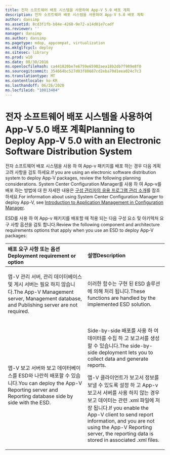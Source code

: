 ```yaml
---
title: 전자 소프트웨어 배포 시스템을 사용하여 App-V 5.0 배포 계획
description: 전자 소프트웨어 배포 시스템을 사용하여 App-V 5.0 배포 계획
author: dansimp
ms.assetid: 8cd3f1fb-b84e-4260-9e72-a14d01e7cadf
ms.reviewer: ''
manager: dansimp
ms.author: dansimp
ms.pagetype: mdop, appcompat, virtualization
ms.mktglfcycl: deploy
ms.sitesec: library
ms.prod: w10
ms.date: 08/30/2016
ms.openlocfilehash: ca441820be7e6759e65902aea18b2db7f989e8f0
ms.sourcegitcommit: 354664bc527d93f80687cd2eba70d1eea024c7c3
ms.translationtype: MT
ms.contentlocale: ko-KR
ms.lasthandoff: 06/26/2020
ms.locfileid: "10813404"
---
```

# <span data-ttu-id="2283a-103">전자 소프트웨어 배포 시스템을 사용하여 App-V 5.0 배포 계획</span><span class="sxs-lookup"><span data-stu-id="2283a-103">Planning to Deploy App-V 5.0 with an Electronic Software Distribution System</span></span>


<span data-ttu-id="2283a-104">전자 소프트웨어 배포 시스템을 사용 하 여 App-v 패키지를 배포 하는 경우 다음 계획 고려 사항을 검토 하세요.</span><span class="sxs-lookup"><span data-stu-id="2283a-104">If you are using an electronic software distribution system to deploy App-V packages, review the following planning considerations.</span></span> <span data-ttu-id="2283a-105">System Center Configuration Manager를 사용 하 여 App-v를 배포 하는 방법에 대 한 자세한 내용은 [구성 관리자의 응용 프로그램 관리 소개](https://go.microsoft.com/fwlink/?LinkId=281816)를 참조 하세요.</span><span class="sxs-lookup"><span data-stu-id="2283a-105">For information about using System Center Configuration Manager to deploy App-V, see [Introduction to Application Management in Configuration Manager](https://go.microsoft.com/fwlink/?LinkId=281816).</span></span>

<span data-ttu-id="2283a-106">ESD를 사용 하 여 App-v 패키지를 배포할 때 적용 되는 다음 구성 요소 및 아키텍처 요구 사항 옵션을 검토 합니다.</span><span class="sxs-lookup"><span data-stu-id="2283a-106">Review the following component and architecture requirements options that apply when you use an ESD to deploy App-V packages:</span></span>

<table>
<colgroup>
<col width="50%" />
<col width="50%" />
</colgroup>
<thead>
<tr class="header">
<th align="left"><span data-ttu-id="2283a-107">배포 요구 사항 또는 옵션</span><span class="sxs-lookup"><span data-stu-id="2283a-107">Deployment requirement or option</span></span></th>
<th align="left"><span data-ttu-id="2283a-108">설명</span><span class="sxs-lookup"><span data-stu-id="2283a-108">Description</span></span></th>
</tr>
</thead>
<tbody>
<tr class="odd">
<td align="left"><p><span data-ttu-id="2283a-109">앱-V 관리 서버, 관리 데이터베이스 및 게시 서버는 필요 하지 않습니다.</span><span class="sxs-lookup"><span data-stu-id="2283a-109">The App-V Management server, Management database, and Publishing server are not required.</span></span></p></td>
<td align="left"><p><span data-ttu-id="2283a-110">이러한 함수는 구현 된 ESD 솔루션에 의해 처리 됩니다.</span><span class="sxs-lookup"><span data-stu-id="2283a-110">These functions are handled by the implemented ESD solution.</span></span></p></td>
</tr>
<tr class="even">
<td align="left"><p><span data-ttu-id="2283a-111">앱-V 보고 서버와 보고 데이터베이스를 ESD와 나란히 배포할 수 있습니다.</span><span class="sxs-lookup"><span data-stu-id="2283a-111">You can deploy the App-V Reporting server and Reporting database side by side with the ESD.</span></span></p></td>
<td align="left"><p><span data-ttu-id="2283a-112">Side-by-side 배포를 사용 하 여 데이터를 수집 하 고 보고서를 생성할 수 있습니다.</span><span class="sxs-lookup"><span data-stu-id="2283a-112">The side-by-side deployment lets you to collect data and generate reports.</span></span></p>
<p><span data-ttu-id="2283a-113">앱-V 클라이언트가 보고서 정보를 보낼 수 있도록 설정 하 고 App-v 보고서 서버를 사용 하지 않는 경우 보고 데이터는 관련 .xml 파일에 저장 됩니다.</span><span class="sxs-lookup"><span data-stu-id="2283a-113">If you enable the App-V client to send report information, and you are not using the App-V Reporting server, the reporting data is stored in associated .xml files.</span></span></p></td>
</tr>
</tbody>
</table>

 






 

 





